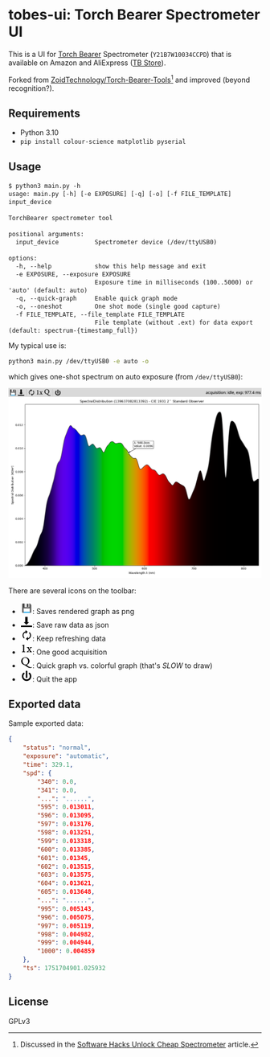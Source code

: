 # tobes-ui: Torch Bearer Spectrometer UI

This is a UI for [Torch Bearer](https://www.torchbearer.tech/)
Spectrometer (`Y21B7W10034CCPD`) that is available on Amazon
and AliExpress ([TB Store](https://www.aliexpress.com/store/1104401209)).

Forked from [ZoidTechnology/Torch-Bearer-Tools](https://github.com/ZoidTechnology/Torch-Bearer-Tools)[^1]
and improved (beyond recognition?).

## Requirements

- Python 3.10
- `pip install colour-science matplotlib pyserial`

## Usage

```
$ python3 main.py -h
usage: main.py [-h] [-e EXPOSURE] [-q] [-o] [-f FILE_TEMPLATE] input_device

TorchBearer spectrometer tool

positional arguments:
  input_device          Spectrometer device (/dev/ttyUSB0)

options:
  -h, --help            show this help message and exit
  -e EXPOSURE, --exposure EXPOSURE
                        Exposure time in milliseconds (100..5000) or 'auto' (default: auto)
  -q, --quick-graph     Enable quick graph mode
  -o, --oneshot         One shot mode (single good capture)
  -f FILE_TEMPLATE, --file_template FILE_TEMPLATE
                        File template (without .ext) for data export (default: spectrum-{timestamp_full})
```

My typical use is:

``` sh
python3 main.py /dev/ttyUSB0 -e auto -o
```

which gives one-shot spectrum on auto exposure (from `/dev/ttyUSB0`):

![screenshot](pictures/oneshot.png)

There are several icons on the toolbar:

- ![save](icons/plot_save.png): Saves rendered graph as png
- ![download](icons/raw_save.png): Save raw data as json
- ![refresh](icons/refresh.png): Keep refreshing data
- ![oneshot](icons/oneshot.png): One good acquisition
- ![quick graph](icons/quick.png): Quick graph vs. colorful graph (that's _SLOW_ to draw)
- ![power](icons/power.png): Quit the app

## Exported data

Sample exported data:

``` json
{
    "status": "normal",
    "exposure": "automatic",
    "time": 329.1,
    "spd": {
        "340": 0.0,
        "341": 0.0,
        "...": "......",
        "595": 0.013011,
        "596": 0.013095,
        "597": 0.013176,
        "598": 0.013251,
        "599": 0.013318,
        "600": 0.013385,
        "601": 0.01345,
        "602": 0.013515,
        "603": 0.013575,
        "604": 0.013621,
        "605": 0.013648,
        "...": "......",
        "995": 0.005143,
        "996": 0.005075,
        "997": 0.005119,
        "998": 0.004982,
        "999": 0.004944,
        "1000": 0.004859
    },
    "ts": 1751704901.025932
}
```

## License

GPLv3

[^1]: Discussed in the [Software Hacks Unlock Cheap
Spectrometer](https://hackaday.com/2025/03/31/software-hacks-unlock-cheap-spectrometer/)
article.
